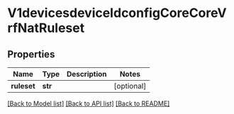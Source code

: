 # V1devicesdeviceIdconfigCoreCoreVrfNatRuleset

## Properties
Name | Type | Description | Notes
------------ | ------------- | ------------- | -------------
**ruleset** | **str** |  | [optional] 

[[Back to Model list]](../README.md#documentation-for-models) [[Back to API list]](../README.md#documentation-for-api-endpoints) [[Back to README]](../README.md)

